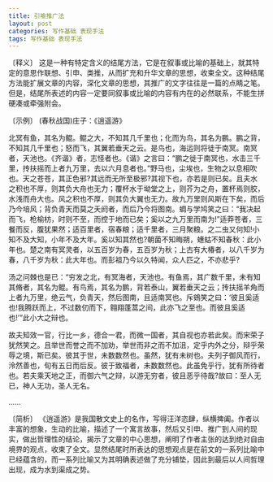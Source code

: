 ```yaml
---
title: 引喻推广法
layout: post
categories: 写作基础 表现手法
tags: 写作基础 表现手法
---
```


〔释义〕 这是一种有特定含义的结尾方法，它是在叙事或比喻的基础上，就其特定的意思作联想、引申、类推，从而扩充和升华文章的思想，收束全文。这种结尾方法能扩展文章的内容，深化文章的思想，其推广的文字往往是一篇的点睛之笔。但是，结尾所表述的内容一定要同叙事或比喻的内容有内在的必然联系，不能生拼硬凑或牵强附会。

〔示例〕 (春秋战国)庄子：《逍遥游》

北冥有鱼，其名为鲲。鲲之大，不知其几千里也；化而为鸟，其名为鹏。鹏之背，不知其几千里也；怒而飞，其翼若垂天之云。是鸟也，海运则将徒于南冥。南冥者，天池也。《齐谐》者，志怪者也。《谐》之言曰：“鹏之徙于南冥也，水击三千里，抟扶摇而上者九万里，去以六月息者也。”野马也，尘埃也，生物之以息相吹也。天之苍苍，其正色邪?其远而无所至极邪?其视下也，亦若是则已矣。且夫水之积也不厚，则其负大舟也无力；覆杯水于坳堂之上，则芥为之舟，置杯焉则胶，水浅而舟大也。风之积也不厚，则其负大翼也无力。故九万里则风斯在下矣，而后乃今培风；背负青天而莫之夭阏者，而后乃今将图南。蜩与学鸠笑之曰：“我决起而飞，枪榆枋，时则不至，而控于地而已矣；奚以之九万里而南为!”适莽苍者，三餐而反，腹犹果然；适百里者，宿春粮；适千里者，三月聚粮。之二虫又何知!小知不及大知，小年不及大年。奚以知其然也?朝菌不知晦朔，蟪蛄不知春秋：此小年也。楚之南有冥灵者，以五百岁为春，五百岁为秋；上古有大椿者，以八千岁为春，八千岁为秋：此大年也。而彭祖乃今以久特闻，众人匹之，不亦悲乎?

汤之问棘也是已：“穷发之北，有冥海者，天池也。有鱼焉，其广数千里，未有知其脩者，其名为鲲。有鸟焉，其名为鹏，背若泰山，翼若垂天之云；抟扶摇羊角而上者九万里，绝云气，负青天，然后图南，且适南冥也。斥鴳笑之曰：‘彼且奚适也!我腾跃而上，不过数仞而下，翱翔蓬蒿之间，此亦飞之至也。而彼且奚适也!’”此小大之辩也。

故夫知效一官，行比一乡，德合一君，而微一国者，其自视也亦若此矣。而宋荣子犹然笑之。且举世而誉之而不加劝，举世而非之而不加沮，定乎内外之分，辩乎荣辱之境，斯已矣。彼其于世，未数数然也。虽然，犹有未树也。夫列子御风而行，泠然善也，旬有五日而后反。彼于致福者，未数数然也。此虽免乎行，犹有所待者也。若夫乘天地之正，而御六气之辩，以游无穷者，彼且恶乎待哉?故曰：至人无已，神人无功，圣人无名。

……

〔简析〕 《逍遥游》是我国散文史上的名作，写得汪洋恣肆，纵横捭阖。作者以丰富的想象，生动的比喻，描述了一个寓言故事，然后又引申、推广到人间的现实，做出哲理性的结论，揭示了文章的中心思想，阐明了作者主张的达到绝对自由境界的观点，收束了全文。显然结尾时所表达的思想观点是在前文的一系列比喻中已经蕴含的，而一系列比喻又为其明确表述做了充分铺垫，因此到最后以人间哲理出现，成为水到渠成之势。 